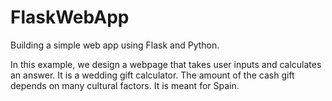 # FlaskWebApp
Building a simple web app using Flask and Python.

In this example, we design a webpage that takes user inputs and calculates an answer. 
It is a wedding gift calculator. The amount of the cash gift depends on many cultural factors. 
It is meant for Spain.
